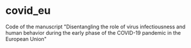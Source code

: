 # covid_eu
Code of the manuscript "Disentangling the role of virus infectiousness and human behavior during the early phase of the COVID-19 pandemic in the European Union"
